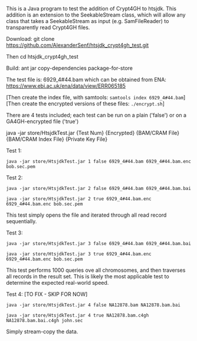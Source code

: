 This is a Java program to test the addition of Crypt4GH to htsjdk. This addition is an extension to the SeekableStream class, which will allow any class that takes a SeekableStream as input (e.g. SamFileReader) to transparently read Crypt4GH files.

Download: git clone https://github.com/AlexanderSenf/htsjdk_crypt4gh_test.git

Then cd htsjdk_crypt4gh_test

Build: ant jar copy-dependencies package-for-store

The test file is: 6929_4#44.bam which can be obtained from ENA: https://www.ebi.ac.uk/ena/data/view/ERR065185

[Then create the index file, with samtools: `samtools index 6929_4#44.bam`]
[Then create the encrypted versions of these files: `./encrypt.sh`]

There are 4 tests included; each test can be run on a plain ('false') or on a GA4GH-encrypted file ('true')

java -jar store/HtsjdkTest.jar {Test Num} {Encrypted} {BAM/CRAM File} {BAM/CRAM Index File} {Private Key File}

Test 1:

`java -jar store/HtsjdkTest.jar 1 false 6929_4#44.bam 6929_4#44.bam.enc bob.sec.pem`

Test 2:

`java -jar store/HtsjdkTest.jar 2 false 6929_4#44.bam 6929_4#44.bam.bai`

`java -jar store/HtsjdkTest.jar 2 true 6929_4#44.bam.enc 6929_4#44.bam.enc bob.sec.pem`

This test simply opens the file and iterated through all read record sequentially.

Test 3:

`java -jar store/HtsjdkTest.jar 3 false 6929_4#44.bam 6929_4#44.bam.bai`

`java -jar store/HtsjdkTest.jar 3 true 6929_4#44.bam.enc 6929_4#44.bam.enc bob.sec.pem`

This test performs 1000 queries ove all chromosomes, and then traverses all records in the result set. This is likely the most applicable test to determine the expected real-world speed.

Test 4: [TO FIX - SKIP FOR NOW]

`java -jar store/HtsjdkTest.jar 4 false NA12878.bam NA12878.bam.bai`

`java -jar store/HtsjdkTest.jar 4 true NA12878.bam.c4gh NA12878.bam.bai.c4gh john.sec`

Simply stream-copy the data.

